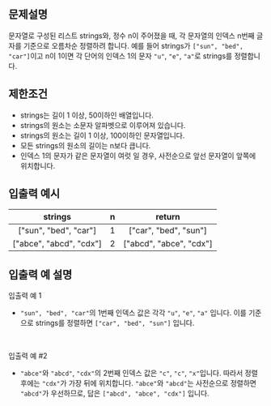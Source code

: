 ## 문제설명

문자열로 구성된 리스트 strings와, 정수 n이 주어졌을 때, 각 문자열의 인덱스 n번째 글자를 기준으로 오름차순 정렬하려 합니다. 예를 들어 strings가 `["sun", "bed", "car"]`이고 n이 1이면 각 단어의 인덱스 1의 문자 `"u"`, `"e"`, `"a"`로 strings를 정렬합니다.

## 제한조건

- strings는 길이 1 이상, 50이하인 배열입니다.
- strings의 원소는 소문자 알파벳으로 이루어져 있습니다.
- strings의 원소는 길이 1 이상, 100이하인 문자열입니다.
- 모든 strings의 원소의 길이는 n보다 큽니다.
- 인덱스 1의 문자가 같은 문자열이 여럿 일 경우, 사전순으로 앞선 문자열이 앞쪽에 위치합니다.

## 입출력 예시

|         strings         |  n  |         return          |
| :---------------------: | :-: | :---------------------: |
|  ["sun", "bed", "car"]  |  1  |  ["car", "bed", "sun"]  |
| ["abce", "abcd", "cdx"] |  2  | ["abcd", "abce", "cdx"] |

## 입출력 예 설명

입출력 예 1

- `"sun", "bed", "car"`의 1번째 인덱스 값은 각각 `"u"`, `"e"`, `"a"` 입니다. 이를 기준으로 strings를 정렬하면 `["car", "bed", "sun"]` 입니다.

<br>

입출력 예 #2

- `"abce"`와 `"abcd"`, `"cdx"`의 2번째 인덱스 값은 `"c"`, `"c"`, `"x"`입니다. 따라서 정렬 후에는 `"cdx"`가 가장 뒤에 위치합니다. `"abce"`와 `"abcd"`는 사전순으로 정렬하면 `"abcd"`가 우선하므로, 답은 `["abcd", "abce", "cdx"]` 입니다.
